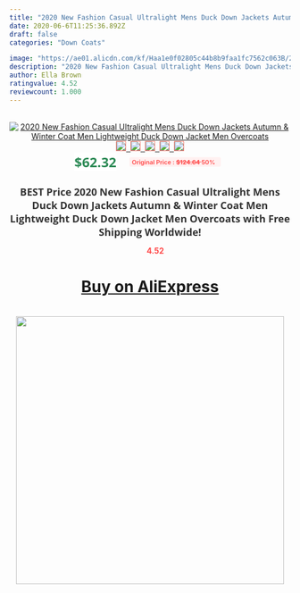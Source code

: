```yaml
---
title: "2020 New Fashion Casual Ultralight Mens Duck Down Jackets Autumn & Winter Coat Men Lightweight Duck Down Jacket Men Overcoats"
date: 2020-06-6T11:25:36.892Z
draft: false
categories: "Down Coats"

image: "https://ae01.alicdn.com/kf/Haa1e0f02805c44b8b9faa1fc7562c063B/2020-New-Fashion-Casual-Ultralight-Mens-Duck-Down-Jackets-Autumn-Winter-Coat-Men-Lightweight-Duck-Down.jpg"
description: "2020 New Fashion Casual Ultralight Mens Duck Down Jackets Autumn & Winter Coat Men Lightweight Duck Down Jacket Men Overcoats"
author: Ella Brown
ratingvalue: 4.52
reviewcount: 1.000
---
```

<br>
<div style="text-align: center;">
<a href="https://s.click.aliexpress.com/e/_9z88A1" target="_blank" rel="nofollow noopener noreferrer"><img alt="2020 New Fashion Casual Ultralight Mens Duck Down Jackets Autumn & Winter Coat Men Lightweight Duck Down Jacket Men Overcoats" class="magnifier-image" src="https://ae01.alicdn.com/kf/Haa1e0f02805c44b8b9faa1fc7562c063B/2020-New-Fashion-Casual-Ultralight-Mens-Duck-Down-Jackets-Autumn-Winter-Coat-Men-Lightweight-Duck-Down.jpg_640x640.jpg">
<br>
<img style="border:1px solid salmon" src="https://ae01.alicdn.com/kf/Haa1e0f02805c44b8b9faa1fc7562c063B/2020-New-Fashion-Casual-Ultralight-Mens-Duck-Down-Jackets-Autumn-Winter-Coat-Men-Lightweight-Duck-Down.jpg_120x120.jpg">&nbsp;&nbsp;<img style="border:1px solid salmon" src="https://ae01.alicdn.com/kf/H14ef2ede146649b0a1e803ea44f863d8i/2020-New-Fashion-Casual-Ultralight-Mens-Duck-Down-Jackets-Autumn-Winter-Coat-Men-Lightweight-Duck-Down.jpg_120x120.jpg">&nbsp;&nbsp;<img style="border:1px solid salmon" src="https://ae01.alicdn.com/kf/H775621cc735d4991927a02eed641b65f4/2020-New-Fashion-Casual-Ultralight-Mens-Duck-Down-Jackets-Autumn-Winter-Coat-Men-Lightweight-Duck-Down.jpg_120x120.jpg">&nbsp;&nbsp;<img style="border:1px solid salmon" src="https://ae01.alicdn.com/kf/Hb2205b9389d74bae885d1011ed7b9c48z/2020-New-Fashion-Casual-Ultralight-Mens-Duck-Down-Jackets-Autumn-Winter-Coat-Men-Lightweight-Duck-Down.jpg_120x120.jpg">&nbsp;&nbsp;<img style="border:1px solid salmon" src="https://ae01.alicdn.com/kf/H65f1bde1ccb042cfb90f00df1cf7067d3/2020-New-Fashion-Casual-Ultralight-Mens-Duck-Down-Jackets-Autumn-Winter-Coat-Men-Lightweight-Duck-Down.jpg_120x120.jpg"></a></div><br0>
<div style="text-align: center;"><span style="background-color: white; border: 0px; box-sizing: border-box; color: seagreen; display: inline-block; font-family: &quot;open sans&quot; , &quot;arial&quot; , &quot;helvetica&quot; , sans-serif , &quot;heiti&quot;; font-size: 24px; font-stretch: inherit; font-weight: 700; line-height: inherit; margin: 0px 10px 0px 0px; padding: 0px; vertical-align: middle;">$62.32 </span>
<span style="background: rgb(255 , 241 , 241); border-radius: 3px; border: 0px; box-sizing: border-box; color: #ff4747; display: inline-block; font-family: inherit; font-size: 12px; font-stretch: inherit; font-style: inherit; font-variant: inherit; font-weight: 600; line-height: inherit; margin: 0px; padding: 2px 5px; transform: scale(0.9); vertical-align: middle;">Original Price : <b style="text-decoration: line-through;">$124.64 </b> 50%&nbsp;&nbsp;</span></div>
<h1 style="color: #333333; display: inline-block; font-family: &quot;open sans&quot; , &quot;arial&quot; , &quot;helvetica&quot; , sans-serif , &quot;heiti&quot;; font-size: 18px; font-stretch: inherit; font-weight: 700; text-align: center;">BEST Price 2020 New Fashion Casual Ultralight Mens Duck Down Jackets Autumn & Winter Coat Men Lightweight Duck Down Jacket Men Overcoats with Free Shipping Worldwide!</h1>
<div style="color: #ff4747; text-align: center;">
<img src="https://4.bp.blogspot.com/-M0ZcTcb-5uY/XleCXlxnR4I/AAAAAAAAAEc/OrjgMkXV1oMQFaCRZj5HQwOCBcu3w1FegCPcBGAYYCw/s1600/star.png" style="height: 15px;">&nbsp;<b>4.52</b></div>
<div class="button_cont" align="center"><a class="buynow_a" href="https://s.click.aliexpress.com/e/_9z88A1" target="_blank" rel="nofollow noopener noreferrer"><H1>Buy on AliExpress</H1></a></div><br>
<div class="separator" style="clear: both; text-align: center;">
<img src="https://lh3.googleusercontent.com/-pTy5HemUv9M/XlePHvY0dAI/AAAAAAAAAE4/0nX5iRUoIWY8eMW9Dpxeirr157OZliDIgCLcBGAsYHQ/s1600/badge.gif" width="480">
</div>
